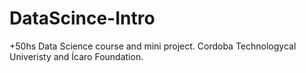# DataScince-Intro
+50hs Data Science course and mini project. Cordoba Technologycal Univeristy and Ícaro Foundation.
